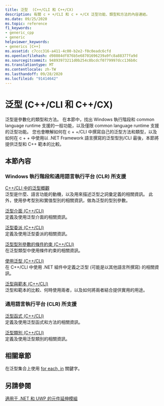 ```yaml
---
title: 泛型  (C++/CLI 和 C++/CX)
description: 有關 c + +/CLI 和 c + +/CX 泛型功能、類型和方法的內容連結。
ms.date: 09/25/2020
ms.topic: reference
f1_keywords:
- generic_cpp
- generic
helpviewer_keywords:
- generics [C++]
ms.assetid: c7ccc316-a411-4c00-b2e2-f0c0eadc6cfd
ms.openlocfilehash: d98084df876b5e68701696239a9fc8a88377fa9d
ms.sourcegitcommit: 94893973211d0b254c8bcdcf0779997dcc136b0c
ms.translationtype: MT
ms.contentlocale: zh-TW
ms.lasthandoff: 09/28/2020
ms.locfileid: "91414642"
---
```

# <a name="generics--ccli-and-ccx"></a>泛型  (C++/CLI 和 C++/CX)

泛型是參數化的類型和方法。 在本節中，找出 Windows 執行階段和 common language runtime 支援的一般功能，以及僅限 common language runtime 支援的泛型功能。 您也會瞭解如何在 c + +/CLI 中撰寫自己的泛型方法和類型，以及如何在 c + + 中使用以 .NET Framework 語言撰寫的泛型型別/CLI 最後，本節將提供泛型和 C++ 範本的比較。

## <a name="in-this-section"></a>本節內容

### <a name="supported-by-the-windows-runtime-and-the-common-language-runtime"></a>Windows 執行階段和通用語言執行平台 (CLR) 所支援

[C++/CLI 中的泛型概觀](overview-of-generics-in-visual-cpp.md)<br/>
泛型是什麼、語言功能的動機，以及用來描述泛型之詞彙定義的相關資訊。 此外，使用參考型別和實值型別的相關資訊，做為泛型的型別參數。

[泛型介面 (C++/CLI)](generic-interfaces-visual-cpp.md)<br/>
定義及使用泛型介面的相關資訊。

[泛型委派 (C++/CLI)](generic-delegates-visual-cpp.md)<br/>
定義及使用泛型委派的相關資訊。

[泛型型別參數的條件約束 (C++/CLI)](constraints-on-generic-type-parameters-cpp-cli.md)<br/>
在泛型類型中使用條件約束的相關資訊。

[使用泛型 (C++/CLI)](consuming-generics-cpp-cli.md)<br/>
在 C++/CLI 中使用 .NET 組件中定義之泛型 (可能是以其他語言所撰寫) 的相關資訊。

[泛型與範本 (C++/CLI)](generics-and-templates-visual-cpp.md)<br/>
泛型和範本的比較、何時使用兩者，以及如何將兩者結合提供實用的用途。

### <a name="supported-by-the-common-language-runtime"></a>通用語言執行平台 (CLR) 所支援

[泛型函式 (C++/CLI)](generic-functions-cpp-cli.md)<br/>
定義及使用泛型函式和方法的相關資訊。

[泛型類別 (C++/CLI)](generic-classes-cpp-cli.md)<br/>
定義及使用泛型類別的相關資訊。

## <a name="related-sections"></a>相關章節

在泛型集合上使用 [for each, in](../dotnet/for-each-in.md) 關鍵字。

## <a name="see-also"></a>另請參閱

[適用于 .NET 和 UWP 的元件延伸模組](component-extensions-for-runtime-platforms.md)
